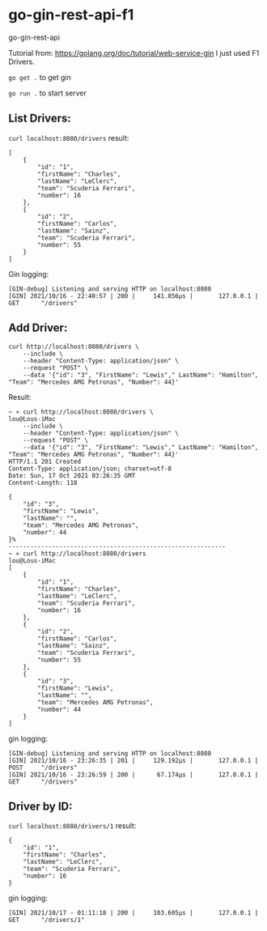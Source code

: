 # go-gin-rest-api-f1
go-gin-rest-api

Tutorial from: https://golang.org/doc/tutorial/web-service-gin
I just used F1 Drivers.

```go get .```  to get gin

```go run .``` to start server

## List Drivers:

```curl localhost:8080/drivers``` result:
```
[
    {
        "id": "1",
        "firstName": "Charles",
        "lastName": "LeClerc",
        "team": "Scuderia Ferrari",
        "number": 16
    },
    {
        "id": "2",
        "firstName": "Carlos",
        "lastName": "Sainz",
        "team": "Scuderia Ferrari",
        "number": 55
    }
]
```

Gin logging:
```[GIN-debug] GET    /drivers                  --> main.getDrivers (3 handlers)
[GIN-debug] Listening and serving HTTP on localhost:8080
[GIN] 2021/10/16 - 22:40:57 | 200 |     141.856µs |       127.0.0.1 | GET      "/drivers"
```

## Add Driver:
```bigquery
curl http://localhost:8080/drivers \
    --include \
    --header "Content-Type: application/json" \
    --request "POST" \
    --data '{"id": "3", "FirstName": "Lewis"," LastName": "Hamilton", "Team": "Mercedes AMG Petronas", "Number": 44}'
```

Result:
```
~ » curl http://localhost:8080/drivers \                                                                                                        lou@Lous-iMac
    --include \
    --header "Content-Type: application/json" \
    --request "POST" \
    --data '{"id": "3", "FirstName": "Lewis"," LastName": "Hamilton", "Team": "Mercedes AMG Petronas", "Number": 44}'
HTTP/1.1 201 Created
Content-Type: application/json; charset=utf-8
Date: Sun, 17 Oct 2021 03:26:35 GMT
Content-Length: 118

{
    "id": "3",
    "firstName": "Lewis",
    "lastName": "",
    "team": "Mercedes AMG Petronas",
    "number": 44
}%
------------------------------------------------------------
~ » curl http://localhost:8080/drivers                                                                                                          lou@Lous-iMac
[
    {
        "id": "1",
        "firstName": "Charles",
        "lastName": "LeClerc",
        "team": "Scuderia Ferrari",
        "number": 16
    },
    {
        "id": "2",
        "firstName": "Carlos",
        "lastName": "Sainz",
        "team": "Scuderia Ferrari",
        "number": 55
    },
    {
        "id": "3",
        "firstName": "Lewis",
        "lastName": "",
        "team": "Mercedes AMG Petronas",
        "number": 44
    }
]
```

gin logging:
```
[GIN-debug] Listening and serving HTTP on localhost:8080
[GIN] 2021/10/16 - 23:26:35 | 201 |     129.192µs |       127.0.0.1 | POST     "/drivers"
[GIN] 2021/10/16 - 23:26:59 | 200 |      67.174µs |       127.0.0.1 | GET      "/drivers"
```

## Driver by ID:
```curl localhost:8080/drivers/1``` result:

```
{
    "id": "1",
    "firstName": "Charles",
    "lastName": "LeClerc",
    "team": "Scuderia Ferrari",
    "number": 16
}
```

gin logging: 
```
[GIN] 2021/10/17 - 01:11:18 | 200 |     103.605µs |       127.0.0.1 | GET      "/drivers/1"
```